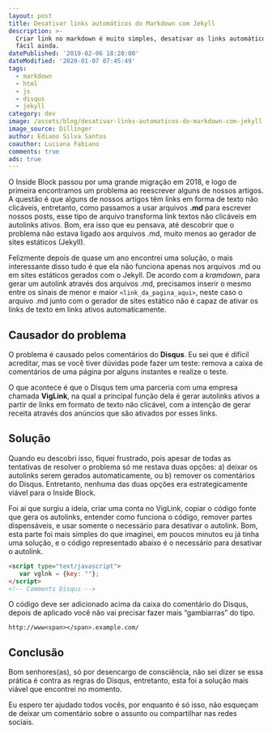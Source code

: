 ```yaml
---
layout: post
title: Desativar links automáticos do Markdown com Jekyll
description: >-
  Criar link no markdown é muito simples, desativar os links automáticos é mais
  fácil ainda.
datePublished: '2019-02-06 18:20:00'
dateModified: '2020-01-07 07:45:49'
tags:
  - markdown
  - html
  - js
  - disqus
  - jekyll
category: dev
image: /assets/blog/desativar-links-automaticos-do-markdown-com-jekyll.jpg
image_source: Dillinger
author: Ediano Silva Santos
coauthor: Luciana Fabiano
comments: true
ads: true
---
```


O Inside Block passou por uma grande migração em 2018, e logo de primeira encontramos um problema ao reescrever alguns de nossos artigos. A questão é que alguns de nossos artigos têm links em forma de texto não clicáveis, entretanto, como passamos a usar arquivos **.md** para escrever nossos posts, esse tipo de arquivo transforma link textos não clicáveis em autolinks ativos. Bom, era isso que eu pensava, até descobrir que o problema não estava ligado aos arquivos .md, muito menos ao gerador de sites estáticos (Jekyll).

Felizmente depois de quase um ano encontrei uma solução, o mais interessante disso tudo é que ela não funciona apenas nos arquivos .md ou em sites estáticos gerados com o Jekyll. De acordo com a *kramdown*, para gerar um autolink através dos arquivos .md, precisamos inserir o mesmo entre os sinais de menor e maior `<link_da_pagina_aqui>`, neste caso o arquivo .md junto com o gerador de sites estático não é capaz de ativar os links de texto em links ativos automaticamente.

## Causador do problema
O problema é causado pelos comentários do **Disqus**. Eu sei que é difícil acreditar, mas se você tiver dúvidas pode fazer um teste: remova a caixa de comentários de uma página por alguns instantes e realize o teste.

O que acontece é que o Disqus tem uma parceria com uma empresa chamada **VigLink**, na qual a principal função dela é gerar autolinks ativos a partir de links em formato de texto não clicável, com a intenção de gerar receita através dos anúncios que são ativados por esses links.

## Solução
Quando eu descobri isso, fiquei frustrado, pois apesar de todas as tentativas de resolver o problema só me restava duas opções: a) deixar os autolinks serem gerados automaticamente, ou b) remover os comentários do Disqus. Entretanto, nenhuma das duas opções era estrategicamente viável para o Inside Block.

Foi aí que surgiu a ideia, criar uma conta no VigLink, copiar o código fonte que gera os autolinks, entender como funciona o código, remover partes dispensáveis, e usar somente o necessário para desativar o autolink. Bom, esta parte foi mais simples do que imaginei, em poucos minutos eu já tinha uma solução, e o código representado abaixo é o necessário para desativar o autolink.

```html
<script type="text/javascript">
   var vglnk = {key: ""};
</script>
<!-- Comments Disqus -->
```

O código deve ser adicionado acima da caixa do comentário do Disqus, depois de aplicado você não vai precisar fazer mais “gambiarras” do tipo.

```
http://www<span></span>.example.com/
```

## Conclusão
Bom senhores(as), só por desencargo de consciência, não sei dizer se essa prática é contra as regras do Disqus, entretanto, esta foi a solução mais viável que encontrei no momento.

Eu espero ter ajudado todos vocês, por enquanto é só isso, não esqueçam de deixar um comentário sobre o assunto ou compartilhar nas redes sociais.
